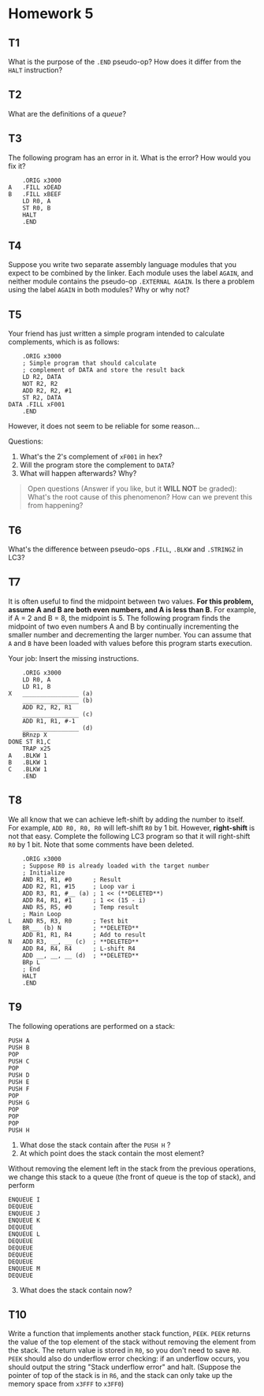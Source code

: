 # Homework 5

## T1

What is the purpose of the `.END` pseudo-op? How does it differ from the `HALT` instruction?

## T2

What are the definitions of a *queue*?

## T3

The following program has an error in it. What is the error? How would you fix it?

```assembly
    .ORIG x3000
A   .FILL xDEAD
B   .FILL xBEEF
    LD R0, A
    ST R0, B
    HALT
    .END
```

## T4

Suppose you write two separate assembly language modules that you expect to be combined by the linker. Each module uses the label `AGAIN`, and neither module contains the pseudo-op `.EXTERNAL AGAIN`. Is there a problem using the label `AGAIN` in both modules? Why or why not?

## T5

Your friend has just written a simple program intended to calculate complements, which is as follows:

```assembly
    .ORIG x3000
    ; Simple program that should calculate 
    ; complement of DATA and store the result back
    LD R2, DATA
    NOT R2, R2
    ADD R2, R2, #1
    ST R2, DATA
DATA .FILL xF001
    .END
```

However, it does not seem to be reliable for some reason...

Questions:

1. What's the 2's complement of `xF001` in hex?
2. Will the program store the complement to `DATA`?
3. What will happen afterwards? Why?

> Open questions (Answer if you like, but it **WILL NOT** be graded):
> What's the root cause of this phenomenon? How can we prevent this from happening?

## T6

What's the difference between pseudo-ops `.FILL`, `.BLKW` and `.STRINGZ` in LC3?

## T7

It is often useful to find the midpoint between two values. **For this problem, assume A and B are both even numbers, and A is less than B.** For example, if A = 2 and B = 8, the midpoint is 5. The following program finds the midpoint of two even numbers A and B by continually incrementing the smaller number and decrementing the larger number. You can assume that `A` and `B` have been loaded with values before this program starts execution.

Your job: Insert the missing instructions.

```assembly
    .ORIG x3000
    LD R0, A
    LD R1, B
X   ________________ (a)
    ________________ (b)
    ADD R2, R2, R1
    ________________ (c)
    ADD R1, R1, #-1
    ________________ (d)
    BRnzp X
DONE ST R1,C
    TRAP x25
A   .BLKW 1
B   .BLKW 1
C   .BLKW 1
    .END
```

## T8

We all know that we can achieve left-shift by adding the number to itself. For example, `ADD R0, R0, R0` will left-shift `R0` by 1 bit. However, **right-shift** is not that easy. Complete the following LC3 program so that it will right-shift `R0` by 1 bit. Note that some comments have been deleted.

```assembly
    .ORIG x3000
    ; Suppose R0 is already loaded with the target number
    ; Initialize
    AND R1, R1, #0      ; Result
    ADD R2, R1, #15     ; Loop var i
    ADD R3, R1, #__ (a) ; 1 << (**DELETED**)
    ADD R4, R1, #1      ; 1 << (15 - i)
    AND R5, R5, #0      ; Temp result
    ; Main Loop
L   AND R5, R3, R0      ; Test bit
    BR___ (b) N         ; **DELETED**
    ADD R1, R1, R4      ; Add to result
N   ADD R3, __, __ (c)  ; **DELETED**
    ADD R4, R4, R4      ; L-shift R4
    ADD __, __, __ (d)  ; **DELETED**
    BRp L
    ; End
    HALT
    .END
```

## T9

The following operations are performed on a stack:

```
PUSH A
PUSH B
POP
PUSH C
POP
PUSH D
PUSH E
PUSH F
POP
PUSH G
POP
POP
POP
PUSH H
```

1. What dose the stack contain after the `PUSH H` ?
2. At which point does the stack contain the most element?

Without removing the element left in the stack from the previous operations, we change this stack to a queue (the front of queue is the top of stack), and perform

```
ENQUEUE I
DEQUEUE
ENQUEUE J
ENQUEUE K
DEQUEUE
ENQUEUE L
DEQUEUE
DEQUEUE
DEQUEUE
DEQUEUE
ENQUEUE M
DEQUEUE
```

3. What does the stack contain now?

## T10

Write a function that implements another stack function, `PEEK`. `PEEK` returns the value of the top element of the stack without removing the element from the stack. The return value is stored in `R0`, so you don't need to save `R0`. `PEEK` should also do underflow error checking: if an underflow occurs, you should output the string "Stack underflow error" and halt. (Suppose the pointer of top of the stack is in `R6`, and the stack can only take up the memory space from `x3FFF` to `x3FF0`)
